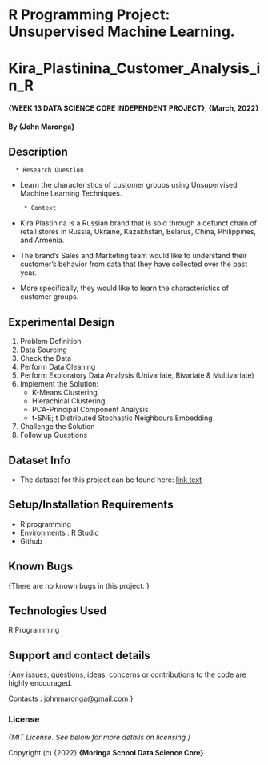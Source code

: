 # R Programming Project: Unsupervised Machine Learning.

# Kira_Plastinina_Customer_Analysis_in_R

#### {WEEK 13 DATA SCIENCE CORE INDEPENDENT PROJECT}, {March, 2022}

#### By **{John Maronga}**

## Description

      * Research Question

 * Learn the characteristics of customer groups using Unsupervised Machine Learning Techniques.

        * Context

* Kira Plastinina is a Russian brand that is sold through a defunct chain of retail stores in Russia, Ukraine, Kazakhstan, Belarus, China, Philippines, and Armenia. 
* The brand’s Sales and Marketing team would like to understand their customer’s behavior from data that they have collected over the past year.
* More specifically, they would like to learn the characteristics of customer groups.


## Experimental Design

1. Problem Definition
2. Data Sourcing
3. Check the Data
4. Perform Data Cleaning
5. Perform Exploratory Data Analysis  (Univariate, Bivariate & Multivariate)
6. Implement the Solution: 
    * K-Means Clustering, 
    * Hierachical Clustering,
    * PCA-Principal Component Analysis
    * t-SNE; t Distributed Stochastic Neighbours Embedding
7. Challenge the Solution
8. Follow up Questions

## Dataset Info
*  The dataset for this project can be found here: [link text](http://bit.ly/EcommerceCustomersDataset)

## Setup/Installation Requirements

* R programming
* Environments : R Studio
* Github

## Known Bugs

{There are no known bugs in this project. }

## Technologies Used

R Programming

## Support and contact details

{Any issues, questions, ideas, concerns or contributions to the code are highly encouraged.

 Contacts : johnmaronga@gmail.com }

### License

*{MIT License. See below for more details on licensing.}*

Copyright (c) {2022} **{Moringa School Data Science Core}**

